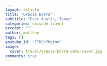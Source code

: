 ```yaml
---
layout: article
title: "Gracie Barra"
subtitle: "East Austin, Texas"
categories: episode travel
excerpt: ""
author: matthey
tags: []
youtube_id: "FTRSKfMejmo"
image:
  cover: travel/gracie-barra-eatx-cover.jpg
comments: true
---
```

